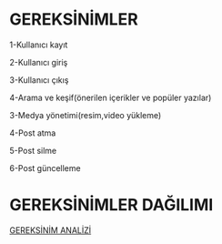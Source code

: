 # GEREKSİNİMLER		
1-Kullanıcı kayıt

2-Kullanıcı giriş

3-Kullanıcı çıkış

4-Arama  ve keşif(önerilen içerikler ve popüler yazılar)	

3-Medya yönetimi(resim,video yükleme)	

4-Post atma		

5-Post silme

6-Post güncelleme				


# GEREKSİNİMLER	DAĞILIMI				
[GEREKSİNİM ANALİZİ](https://github.com/rojdaayldz/gereksinim-analizi/tree/main)






